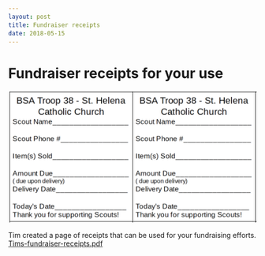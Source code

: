 ```yaml
---
layout: post
title: Fundraiser receipts 
date: 2018-05-15
---
```


# Fundraiser receipts for your use

<img src="/files/Screen-Shot-2016-10-14-at-21.07.26.png" alt="screen-shot-2016-10-14-at-21-07-26"/>

Tim created a page of receipts that can be used for your fundraising efforts. <a href="/files/Tims-fundraiser-receipts.pdf">Tims-fundraiser-receipts.pdf</a>
